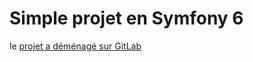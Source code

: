 # Simple projet en Symfony 6

le [projet a déménagé sur GitLab](https://gitlab.com/lozit/simplecrud)
